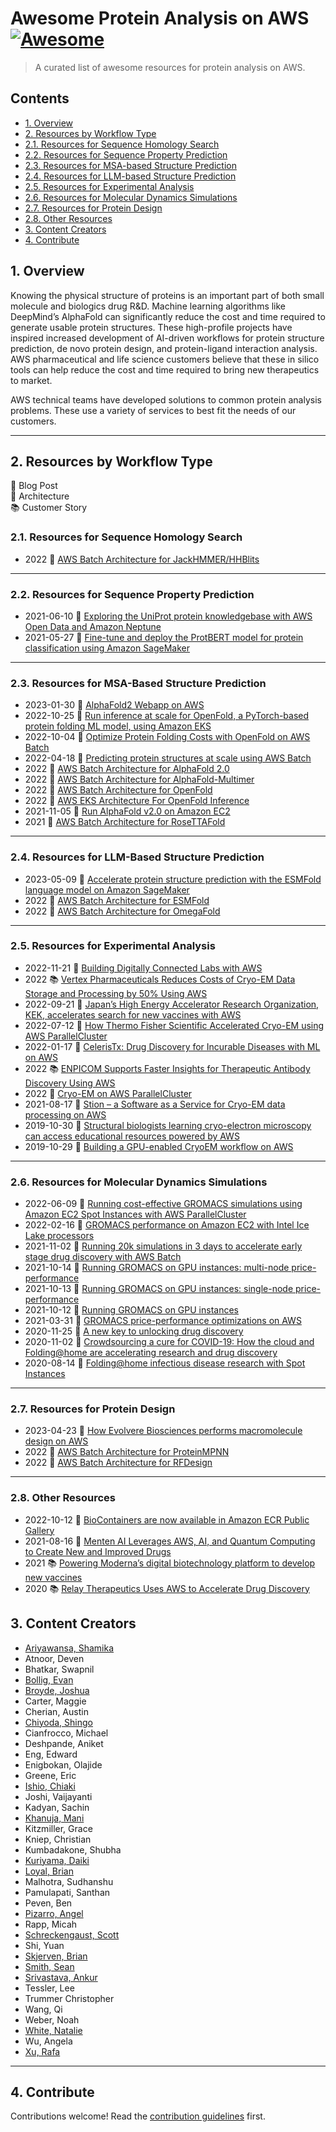 # Awesome Protein Analysis on AWS [![Awesome](https://awesome.re/badge.svg)](https://awesome.re)

> A curated list of awesome resources for protein analysis on AWS.

## Contents

- [1. Overview](#1-overview)
- [2. Resources by Workflow Type](#2-resources-by-workflow-type)
- [2.1. Resources for Sequence Homology Search](#21-resources-for-sequence-homology-search)
- [2.2. Resources for Sequence Property Prediction](#22-resources-for-sequence-property-prediction)
- [2.3. Resources for MSA-based Structure Prediction](#23-resources-for-msa-based-structure-prediction)
- [2.4. Resources for LLM-based Structure Prediction](#24-resources-for-llm-based-structure-prediction)
- [2.5. Resources for Experimental Analysis](#25-resources-for-experimental-analysis)
- [2.6. Resources for Molecular Dynamics Simulations](#26-resources-for-molecular-dynamics-simulations)
- [2.7. Resources for Protein Design](#27-resources-for-protein-design)
- [2.8. Other Resources](#28-other-resources)
- [3. Content Creators](#3-content-creators)
- [4. Contribute](#4-contribute)

## 1. Overview

Knowing the physical structure of proteins is an important part of both small molecule and biologics drug R&D. Machine learning algorithms like DeepMind’s AlphaFold can significantly reduce the cost and time required to generate usable protein structures. These high-profile projects have inspired increased development of AI-driven workflows for protein structure prediction, de novo protein design, and protein-ligand interaction analysis. AWS pharmaceutical and life science customers believe that these in silico tools can help reduce the cost and time required to bring new therapeutics to market.

AWS technical teams have developed solutions to common protein analysis problems. These use a variety of services to best fit the needs of our customers.

---

## 2. Resources by Workflow Type

:newspaper: Blog Post  
:hammer: Architecture  
:books: Customer Story  

### 2.1. Resources for Sequence Homology Search

- 2022 :hammer: [AWS Batch Architecture for JackHMMER/HHBlits](https://github.com/aws-samples/aws-batch-arch-for-protein-folding)

---

### 2.2. Resources for Sequence Property Prediction

- 2021-06-10 :newspaper: [Exploring the UniProt protein knowledgebase with AWS Open Data and Amazon Neptune](https://aws.amazon.com/blogs/industries/exploring-the-uniprot-protein-knowledgebase-with-aws-open-data-and-amazon-neptune/)
- 2021-05-27 :newspaper: [Fine-tune and deploy the ProtBERT model for protein classification using Amazon SageMaker](https://aws.amazon.com/blogs/machine-learning/fine-tune-and-deploy-the-protbert-model-for-protein-classification-using-amazon-sagemaker/)

---

### 2.3. Resources for MSA-Based Structure Prediction

- 2023-01-30 :hammer: [AlphaFold2 Webapp on AWS](https://github.com/aws-samples/alphafold-protein-structure-prediction-with-frontend-app)
- 2022-10-25 :newspaper: [Run inference at scale for OpenFold, a PyTorch-based protein folding ML model, using Amazon EKS](https://aws.amazon.com/blogs/machine-learning/run-inference-at-scale-for-openfold-a-pytorch-based-protein-folding-ml-model-using-amazon-eks/)
- 2022-10-04 :newspaper: [Optimize Protein Folding Costs with OpenFold on AWS Batch](https://aws.amazon.com/blogs/hpc/optimize-protein-folding-costs-with-openfold-on-aws-batch/)
- 2022-04-18 :newspaper: [Predicting protein structures at scale using AWS Batch](https://aws.amazon.com/blogs/industries/predicting-protein-structures-at-scale-using-aws-batch/)
- 2022 :hammer: [AWS Batch Architecture for AlphaFold 2.0](https://github.com/aws-samples/aws-batch-arch-for-protein-folding)
- 2022 :hammer: [AWS Batch Architecture for AlphaFold-Multimer](https://github.com/aws-samples/aws-batch-arch-for-protein-folding)
- 2022 :hammer: [AWS Batch Architecture for OpenFold](https://github.com/aws-samples/aws-batch-arch-for-protein-folding)
- 2022 :hammer: [AWS EKS Architecture For OpenFold Inference](https://github.com/aws-samples/aws-do-openfold-inference)
- 2021-11-05 :newspaper: [Run AlphaFold v2.0 on Amazon EC2](https://aws.amazon.com/blogs/machine-learning/run-alphafold-v2-0-on-amazon-ec2/)
- 2021 :hammer: [AWS Batch Architecture for RoseTTAFold](https://github.com/aws-samples/aws-rosettafold)

---

### 2.4. Resources for LLM-Based Structure Prediction

- 2023-05-09 :newspaper: [Accelerate protein structure prediction with the ESMFold language model on Amazon SageMaker](https://aws.amazon.com/blogs/machine-learning/accelerate-protein-structure-prediction-with-the-esmfold-language-model-on-amazon-sagemaker/)
- 2022 :hammer: [AWS Batch Architecture for ESMFold](https://github.com/aws-samples/aws-batch-arch-for-protein-folding)
- 2022 :hammer: [AWS Batch Architecture for OmegaFold](https://github.com/aws-samples/aws-batch-arch-for-protein-folding)

---

### 2.5. Resources for Experimental Analysis

- 2022-11-21 :newspaper: [Building Digitally Connected Labs with AWS](https://aws.amazon.com/blogs/industries/building-digitally-connected-labs-with-aws/)
- 2022 :books: [Vertex Pharmaceuticals Reduces Costs of Cryo-EM Data Storage and Processing by 50% Using AWS](https://aws.amazon.com/solutions/case-studies/vertex-case-study/)
- 2022-09-21 :newspaper: [Japan’s High Energy Accelerator Research Organization, KEK, accelerates search for new vaccines with AWS](https://aws.amazon.com/blogs/publicsector/japans-high-energy-accelerator-research-organization-kek-accelerates-search-new-vaccines-aws/)
- 2022-07-12 :newspaper: [How Thermo Fisher Scientific Accelerated Cryo-EM using AWS ParallelCluster](https://aws.amazon.com/blogs/hpc/how-thermo-fisher-scientific-accelerated-cryo-em-using-aws-parallelcluster/)
- 2022-01-17 :newspaper: [CelerisTx: Drug Discovery for Incurable Diseases with ML on AWS](https://aws.amazon.com/blogs/startups/celeristx-drug-discovery-for-incurable-diseases-with-ml-on-aws/)
- 2022 :books: [ENPICOM Supports Faster Insights for Therapeutic Antibody Discovery Using AWS](https://aws.amazon.com/solutions/case-studies/ENPICOM-case-study/?did=cr_card&trk=cr_card)
- 2022 :hammer: [Cryo-EM on AWS ParallelCluster](https://github.com/aws-samples/cryoem-on-aws-parallel-cluster)
- 2021-08-17 :newspaper: [Stion – a Software as a Service for Cryo-EM data processing on AWS](https://aws.amazon.com/blogs/hpc/stion-a-saas-for-cryo-em-data-processing-on-aws/)
- 2019-10-30 :newspaper: [Structural biologists learning cryo-electron microscopy can access educational resources powered by AWS](https://aws.amazon.com/blogs/publicsector/structural-biologists-learning-cryo-electron-microscopy-have-new-educational-resources-powered-by-aws/)
- 2019-10-29 :newspaper: [Building a GPU-enabled CryoEM workflow on AWS](https://aws.amazon.com/blogs/industries/building-a-gpu-enabled-cryoem-workflow-on-aws/)

---

### 2.6. Resources for Molecular Dynamics Simulations

- 2022-06-09 :newspaper: [Running cost-effective GROMACS simulations using Amazon EC2 Spot Instances with AWS ParallelCluster](https://aws.amazon.com/blogs/hpc/running-gromacs-on-spot-with-checkpointing/)
- 2022-02-16 :newspaper: [GROMACS performance on Amazon EC2 with Intel Ice Lake processors](https://aws.amazon.com/blogs/hpc/gromacs-performance-on-amazon-ec2-with-intel-ice-lake-processors/)
- 2021-11-02 :newspaper: [Running 20k simulations in 3 days to accelerate early stage drug discovery with AWS Batch](https://aws.amazon.com/blogs/hpc/running-20k-simulations-in-3-days-with-aws-batch/)
- 2021-10-14 :newspaper: [Running GROMACS on GPU instances: multi-node price-performance](https://aws.amazon.com/blogs/hpc/running-gromacs-on-gpu-instances-multi-node-price-performance/)
- 2021-10-13 :newspaper: [Running GROMACS on GPU instances: single-node price-performance](https://aws.amazon.com/blogs/hpc/running-gromacs-on-gpu-instances-single-node-price-performance/)
- 2021-10-12 :newspaper: [Running GROMACS on GPU instances](https://aws.amazon.com/blogs/hpc/running-gromacs-on-gpu-instances/)
- 2021-03-31 :newspaper: [GROMACS price-performance optimizations on AWS](https://aws.amazon.com/blogs/hpc/gromacs-price-performance-optimizations-on-aws/)
- 2020-11-25 :newspaper: [A new key to unlocking drug discovery](https://aws.amazon.com/blogs/publicsector/new-key-unlocking-drug-discovery/)
- 2020-11-02 :newspaper: [Crowdsourcing a cure for COVID-19: How the cloud and Folding@home are accelerating research and drug discovery](https://aws.amazon.com/blogs/publicsector/crowdsourcing-cure-covid-19-cloud-accelerating-research-drug-discovery/)
- 2020-08-14 :newspaper: [Folding@home infectious disease research with Spot Instances](https://aws.amazon.com/blogs/compute/foldinghome-infectious-disease-research-with-spot-instances/)

---

### 2.7. Resources for Protein Design

- 2023-04-23 :newspaper: [How Evolvere Biosciences performs macromolecule design on AWS](https://aws.amazon.com/blogs/hpc/how-evolvere-biosciences-performs-macromolecule-design-on-the-aws-cloud/)
- 2022 :hammer: [AWS Batch Architecture for ProteinMPNN](https://github.com/aws-samples/aws-batch-arch-for-protein-folding)
- 2022 :hammer: [AWS Batch Architecture for RFDesign](https://github.com/aws-samples/aws-batch-arch-for-protein-folding)

---

### 2.8. Other Resources

- 2022-10-12 :newspaper: [BioContainers are now available in Amazon ECR Public Gallery](https://aws.amazon.com/blogs/hpc/biocontainers-are-now-available-in-amazon-ecr-public-gallery/)
- 2021-08-16 :newspaper: [Menten AI Leverages AWS, AI, and Quantum Computing to Create New and Improved Drugs](https://aws.amazon.com/blogs/startups/menten-ai-leverages-aws-ai-quantum-computing-to-create-drugs/)
- 2021 :books: [Powering Moderna’s digital biotechnology platform to develop new vaccines](https://aws.amazon.com/solutions/case-studies/moderna-machine-learning/?did=cr_card&trk=cr_card)
- 2020 :books: [Relay Therapeutics Uses AWS to Accelerate Drug Discovery](https://aws.amazon.com/solutions/case-studies/relay-therapeutics/)

## 3. Content Creators

- [Ariyawansa, Shamika](https://github.com/shamika)
- Atnoor, Deven
- Bhatkar, Swapnil
- [Bollig, Evan](https://github.com/bollig)
- [Broyde, Joshua](https://github.com/JoshB29)
- Carter, Maggie
- Cherian, Austin
- [Chiyoda, Shingo](https://github.com/shingochiyoda)
- Cianfrocco, Michael
- Deshpande, Aniket
- Eng, Edward
- Enigbokan, Olajide
- Greene, Eric
- [Ishio, Chiaki](https://github.com/chiaki-i)
- Joshi, Vaijayanti
- Kadyan, Sachin
- [Khanuja, Mani](https://github.com/mani-aiml)
- Kitzmiller, Grace
- Kniep, Christian
- Kumbadakone, Shubha
- [Kuriyama, Daiki](https://github.com/kuridaik)
- [Loyal, Brian](https://github.com/brianloyal)
- Malhotra, Sudhanshu
- Pamulapati, Santhan
- Peven, Ben
- [Pizarro, Angel](https://github.com/delagoya)
- Rapp, Micah
- [Schreckengaust, Scott](https://github.com/scottschreckengaust)
- Shi, Yuan
- [Skjerven, Brian](https://github.com/skjerven)
- [Smith, Sean](https://github.com/sean-smith)
- [Srivastava, Ankur](https://github.com/awsankur)
- Tessler, Lee
- Trummer Christopher
- Wang, Qi
- Weber, Noah
- [White, Natalie](https://github.com/natalie-white-aws)
- Wu, Angela
- [Xu, Rafa](https://github.com/aaaaatoz)

---

## 4. Contribute

Contributions welcome! Read the [contribution guidelines](contributing.md) first.
